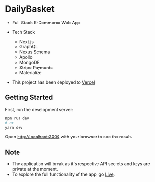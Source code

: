 # DailyBasket

- Full-Stack E-Commerce Web App

- Tech Stack
    - Next.js
    - GraphQL
    - Nexus Schema
    - Apollo
    - MongoDB
    - Stripe Payments
    - Materialize

- This project has been deployed to [Vercel](https://daily-basket.vercel.app/)

## Getting Started

First, run the development server:

```bash
npm run dev
# or
yarn dev
```

Open [http://localhost:3000](http://localhost:3000) with your browser to see the result.

## Note
- The application will break as it's respective API secrets and keys are private at the moment.
- To explore the full functionality of the app, go [Live](https://daily-basket.vercel.app/).